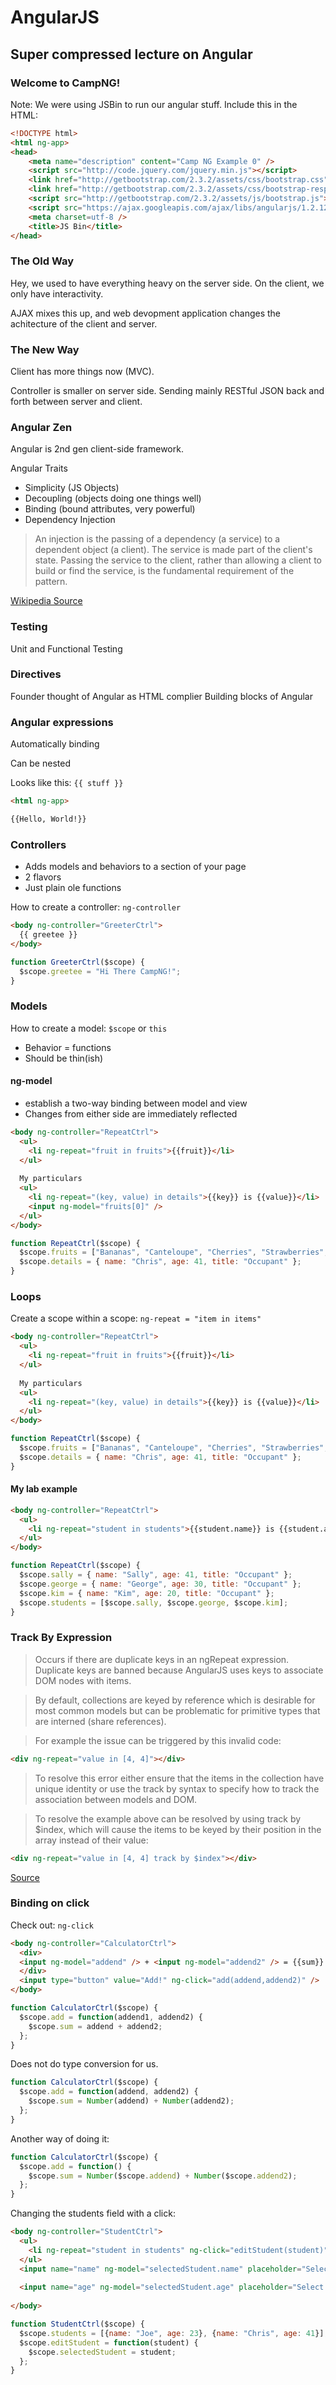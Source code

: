 AngularJS
=========
Super compressed lecture on Angular
-----------------------------------

### Welcome to CampNG!

Note: We were using JSBin to run our angular stuff. Include this in the HTML:

```html
<!DOCTYPE html>
<html ng-app>
<head>
	<meta name="description" content="Camp NG Example 0" />
	<script src="http://code.jquery.com/jquery.min.js"></script>
	<link href="http://getbootstrap.com/2.3.2/assets/css/bootstrap.css" rel="stylesheet" type="text/css" />
	<link href="http://getbootstrap.com/2.3.2/assets/css/bootstrap-responsive.css" rel="stylesheet" type="text/css" />
	<script src="http://getbootstrap.com/2.3.2/assets/js/bootstrap.js"></script>
	<script src="https://ajax.googleapis.com/ajax/libs/angularjs/1.2.12/angular.min.js"></script>
	<meta charset=utf-8 />
	<title>JS Bin</title>
</head>
```

### The Old Way

Hey, we used to have everything heavy on the server side. On the client, we only have interactivity.

AJAX mixes this up, and web devopment application changes the achitecture of the client and server.

### The New Way

Client has more things now (MVC). 

Controller is smaller on server side. Sending mainly RESTful JSON back and forth between server and client.

### Angular Zen

Angular is 2nd gen client-side framework. 

Angular Traits

* Simplicity (JS Objects)
* Decoupling (objects doing one things well)
* Binding (bound attributes, very powerful)
* Dependency Injection

> An injection is the passing of a dependency (a service) to a dependent object (a client). The service is made part of the client's state. Passing the service to the client, rather than allowing a client to build or find the service, is the fundamental requirement of the pattern.

[Wikipedia Source](http://en.wikipedia.org/wiki/Dependency_injection)

### Testing

Unit and Functional Testing

### Directives

Founder thought of Angular as HTML complier
Building blocks of Angular

### Angular expressions

Automatically binding

Can be nested

Looks like this: ```{{ stuff }}```

```html
<html ng-app>
```

```html
{{Hello, World!}}
```

### Controllers

* Adds models and behaviors to a section of your page
* 2 flavors
* Just plain ole functions

How to create a controller: ```ng-controller```

```html
<body ng-controller="GreeterCtrl">
  {{ greetee }}
</body>
```

```javascript
function GreeterCtrl($scope) {
  $scope.greetee = "Hi There CampNG!";
}
```

### Models

How to create a model: ```$scope``` or ```this```

* Behavior = functions
* Should be thin(ish)

#### ng-model

* establish a two-way binding between model and view
* Changes from either side are immediately reflected

```html
<body ng-controller="RepeatCtrl">
  <ul>
    <li ng-repeat="fruit in fruits">{{fruit}}</li>
  </ul>
  
  My particulars
  <ul>
    <li ng-repeat="(key, value) in details">{{key}} is {{value}}</li>
    <input ng-model="fruits[0]" />
  </ul>
</body>
```

```javascript
function RepeatCtrl($scope) {
  $scope.fruits = ["Bananas", "Canteloupe", "Cherries", "Strawberries", "Tomatoes"];
  $scope.details = { name: "Chris", age: 41, title: "Occupant" };
}
```

### Loops

Create a scope within a scope: ```ng-repeat = "item in items"```

```html
<body ng-controller="RepeatCtrl">
  <ul>
    <li ng-repeat="fruit in fruits">{{fruit}}</li>
  </ul>
  
  My particulars
  <ul>
    <li ng-repeat="(key, value) in details">{{key}} is {{value}}</li>
  </ul>
</body>
```

```javascript
function RepeatCtrl($scope) {
  $scope.fruits = ["Bananas", "Canteloupe", "Cherries", "Strawberries", "Tomatoes"];
  $scope.details = { name: "Chris", age: 41, title: "Occupant" };
}
```

#### My lab example

```html
<body ng-controller="RepeatCtrl">
  <ul>
    <li ng-repeat="student in students">{{student.name}} is {{student.age}} years old</li>
  </ul>
</body>
```

```javascript
function RepeatCtrl($scope) {
  $scope.sally = { name: "Sally", age: 41, title: "Occupant" };
  $scope.george = { name: "George", age: 30, title: "Occupant" };
  $scope.kim = { name: "Kim", age: 20, title: "Occupant" };
  $scope.students = [$scope.sally, $scope.george, $scope.kim];
}
```

### Track By Expression

> Occurs if there are duplicate keys in an ngRepeat expression. Duplicate keys are banned because AngularJS uses keys to associate DOM nodes with items.

> By default, collections are keyed by reference which is desirable for most common models but can be problematic for primitive types that are interned (share references).

> For example the issue can be triggered by this invalid code:

```html
<div ng-repeat="value in [4, 4]"></div>
```

> To resolve this error either ensure that the items in the collection have unique identity or use the track by syntax to specify how to track the association between models and DOM.

> To resolve the example above can be resolved by using track by $index, which will cause the items to be keyed by their position in the array instead of their value:

```html
<div ng-repeat="value in [4, 4] track by $index"></div>
```

[Source](https://docs.angularjs.org/error/ngRepeat/dupes)

### Binding on click

Check out: ```ng-click```

```html
<body ng-controller="CalculatorCtrl">
  <div>
  <input ng-model="addend" /> + <input ng-model="addend2" /> = {{sum}}
  </div>
  <input type="button" value="Add!" ng-click="add(addend,addend2)" />
</body>
```

```javascript
function CalculatorCtrl($scope) {
  $scope.add = function(addend1, addend2) {
    $scope.sum = addend + addend2;
  };
}
```

Does not do type conversion for us.

```javascript
function CalculatorCtrl($scope) {
  $scope.add = function(addend, addend2) {
    $scope.sum = Number(addend) + Number(addend2);
  };
}
```

Another way of doing it:

```javascript
function CalculatorCtrl($scope) {
  $scope.add = function() {
    $scope.sum = Number($scope.addend) + Number($scope.addend2);
  };
}
```

Changing the students field with a click:

```html
<body ng-controller="StudentCtrl">
  <ul>
    <li ng-repeat="student in students" ng-click="editStudent(student)">{{student.name}} is {{student.age}}</li>
  </ul>
  <input name="name" ng-model="selectedStudent.name" placeholder="Select name"/><br/>
  
  <input name="age" ng-model="selectedStudent.age" placeholder="Select age"/><br/>
  
</body>
```

```javascript
function StudentCtrl($scope) {
  $scope.students = [{name: "Joe", age: 23}, {name: "Chris", age: 41}];
  $scope.editStudent = function(student) {
    $scope.selectedStudent = student;
  };
}
```
